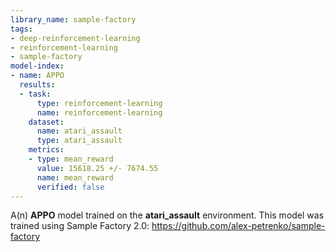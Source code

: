 ```yaml
---
library_name: sample-factory
tags:
- deep-reinforcement-learning
- reinforcement-learning
- sample-factory
model-index:
- name: APPO
  results:
  - task:
      type: reinforcement-learning
      name: reinforcement-learning
    dataset:
      name: atari_assault
      type: atari_assault
    metrics:
    - type: mean_reward
      value: 15618.25 +/- 7674.55
      name: mean_reward
      verified: false
---
```


A(n) **APPO** model trained on the **atari_assault** environment.
This model was trained using Sample Factory 2.0: https://github.com/alex-petrenko/sample-factory
    